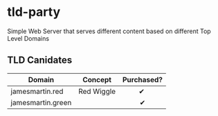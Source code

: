 # tld-party
Simple Web Server that serves different content based on different Top Level Domains


## TLD Canidates

| Domain            | Concept      | Purchased? | 
| ----------------- | ------------ | :--------: |
| jamesmartin.red   | Red Wiggle   | ✔          ️
| jamesmartin.green |  | ✔ |  
